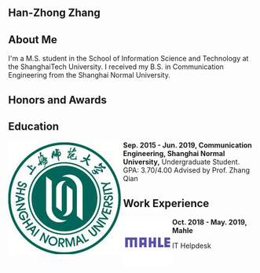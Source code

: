 ## Han-Zhong Zhang


## About Me
I'm a M.S. student in the School of Information Science and Technology at the ShanghaiTech University. I received my B.S. in Communication Engineering from the Shanghai Normal University.


## Honors and Awards


## Education

<img src="https://github.com/hanchungchang/hanchungchang.github.io/blob/gh-pages/shn.jpg" div align=left />
<strong>Sep. 2015 - Jun. 2019, Communication Engineering, Shanghai Normal University,</strong>
Undergraduate Student. GPA: 3.70/4.00
Advised by Prof. Zhang Qian

## Work Experience

<img src="https://github.com/hanchungchang/hanchungchang.github.io/blob/gh-pages/mahle.jpg" width = "100" height = "100" div align=left />
<strong>Oct. 2018 - May. 2019, Mahle</strong>

IT Helpdesk
